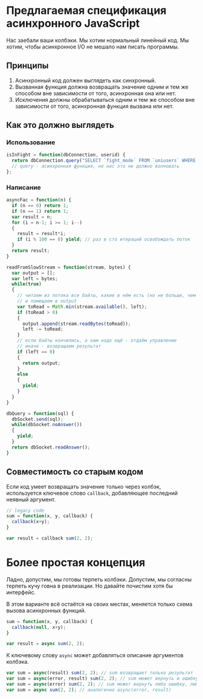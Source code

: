 # Предлагаемая спецификация асинхронного JavaScript

Нас заебали ваши колбэки. Мы хотим нормальный линейный код. Мы хотим, чтобы асинхронное I/O не мешало нам писать программы.

## Принципы

1. Асинхронный код должен выглядеть как синхронный.
2. Вызванная функция должна возвращать значение одним и тем же способом вне зависимости от того, асинхронная она или нет.
3. Исключения должны обрабатываться одним и тем же способом вне зависимости от того, асинхронная функция вызвана или нет.

## Как это должно выглядеть

### Использование

```javascript
isInFight = function(dbConnection, userid) {
  return dbConnection.query("SELECT `fight_mode` FROM `uniusers` WHERE `id` = ?", [userid]);
  // query - асинхронная функция, но нас это не должно волновать
};
```

### Написание

```javascript
asyncFac = function(n) {
  if (n == 0) return 1;
  if (n == 1) return 1;
  var result = n;
  for (i = n-1; i >= 1; i--)
  {
    result = result*i;
    if (i % 100 == 0) yield; // раз в сто итераций освобождать поток
  }
  return result;
}
```

```javascript
readFromSlowStream = function(stream, bytes) {
  var output = [];
  var left = bytes;
  while(true)
  {
    // читаем из потока все байты, какие в нём есть (но не больше, чем нам надо),
    // и помещаем в output
    var toRead = Math.min(stream.available(), left);
    if (toRead > 0)
    {
      output.append(stream.readBytes(toRead));
      left -= toRead;
    }
    // если байты кончились, а нам надо ещё - отдаём управление
    // иначе - возвращаем результат
    if (left == 0)
    {
      return output;
    }
    else
    {
      yield;
    }
  }
}
```

```javascript
dbQuery = function(sql) {
  dbSocket.send(sql);
  while(dbSocket.noAnswer())
  {
    yield;
  }
  return dbSocket.readAnswer();
}
```

## Совместимость со старым кодом

Если код умеет возвращать значение только через колбэк, используется ключевое слово `callback`, добавляющее последний неявный аргумент.

```javascript
// legacy code
sum = function(x, y, callback) {
  callback(x+y);
}

var result = callback sum(2, 2);
```


# Более простая концепция

Ладно, допустим, мы готовы терпеть колбэки. Допустим, мы согласны терпеть кучу говна в реализации. Но давайте почистим хотя бы интерфейс.

В этом варианте всё остаётся на своих местах, меняется только схема вызова асинхронных функций.

```javascript
sum = function(x, y, callback) {
  callback(null, x+y);
}

var result = async sum(2, 2);
```

К ключевому слову `async` может добавляться описание аргументов колбэка.

```javascript
var sum = async(result) sum(2, 2); // sum возвращает только результат
var sum = async(error, result) sum(2, 2); // sum может вернуть и ошибку, и результат
var sum = async(error) sum(2, 2); // sum может вернуть либо ошибку, либо ничего
var sum = async sum(2, 2); // аналогично async(error, result)
```

